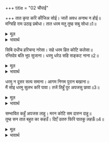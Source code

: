 +++
title = "02 चौपाई"

+++
तात कृपा करि कीजिअ सोई। जातें अवध अनाथ न होई॥  
मन्त्रिहि राम उठाइ प्रबोधा। तात धरम मतु तुम्ह सबु सोधा॥1॥  

<details><summary>मूल</summary>

तात कृपा करि कीजिअ सोई। जातें अवध अनाथ न होई॥  
मन्त्रिहि राम उठाइ प्रबोधा। तात धरम मतु तुम्ह सबु सोधा॥1॥  
</details>

<details><summary>भावार्थ</summary>

(और कहा -) हे तात ! कृपा करके वही कीजिए जिससे अयोध्या अनाथ न हो श्री रामजी ने मन्त्री को उठाकर धैर्य बँधाते हुए समझाया कि हे तात ! आपने तो धर्म के सभी सिद्धान्तों को छान डाला है॥1॥  
</details>

सिबि दधीच हरिचन्द नरेसा। सहे धरम हित कोटि कलेसा॥  
रन्तिदेव बलि भूप सुजाना। धरमु धरेउ सहि सङ्कट नाना॥2॥  

<details><summary>मूल</summary>

सिबि दधीच हरिचन्द नरेसा। सहे धरम हित कोटि कलेसा॥  
रन्तिदेव बलि भूप सुजाना। धरमु धरेउ सहि सङ्कट नाना॥2॥  
</details>

<details><summary>भावार्थ</summary>

शिबि, दधीचि और राजा हरिश्चन्द्र ने धर्म के लिए करोडों (अनेकों) कष्ट सहे थे। बुद्धिमान राजा रन्तिदेव और बलि बहुत से सङ्कट सहकर भी धर्म को पकडे रहे (उन्होन्ने धर्म का परित्याग नहीं किया)॥2॥  
</details>

धरमु न दूसर सत्य समाना। आगम निगम पुरान बखाना॥  
मैं सोइ धरमु सुलभ करि पावा। तजें तिहूँ पुर अपजसु छावा॥3॥  

<details><summary>मूल</summary>

धरमु न दूसर सत्य समाना। आगम निगम पुरान बखाना॥  
मैं सोइ धरमु सुलभ करि पावा। तजें तिहूँ पुर अपजसु छावा॥3॥  
</details>

<details><summary>भावार्थ</summary>

वेद, शास्त्र और पुराणों में कहा गया है कि सत्य के समान दूसरा धर्म नहीं है। मैन्ने उस धर्म को सहज ही पा लिया है। इस (सत्य रूपी धर्म) का त्याग करने से तीनों लोकों में अपयश छा जाएगा॥3॥  
</details>

सम्भावित कहुँ अपजस लाहू। मरन कोटि सम दारुन दाहू॥  
तुम्ह सन तात बहुत का कहउँ। दिएँ उतरु फिरि पातकु लहऊँ॥4॥  

<details><summary>मूल</summary>

सम्भावित कहुँ अपजस लाहू। मरन कोटि सम दारुन दाहू॥  
तुम्ह सन तात बहुत का कहउँ। दिएँ उतरु फिरि पातकु लहऊँ॥4॥  
</details>

<details><summary>भावार्थ</summary>

प्रतिष्ठित पुरुष के लिए अपयश की प्राप्ति करोडों मृत्यु के समान भीषण सन्ताप देने वाली है। हे तात! मैं आप से अधिक क्या कहूँ! लौटकर उत्तर देने में भी पाप का भागी होता हूँ॥4॥  
</details>

